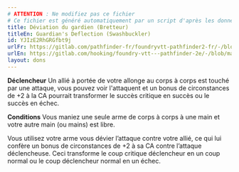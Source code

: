 ```yaml
---
# ATTENTION : Ne modifiez pas ce fichier
# Ce fichier est généré automatiquement par un script d'après les données du module Foundry VTT officiel et de sa traduction
title: Déviation du gardien (Bretteur)
titleEn: Guardian's Deflection (Swashbuckler)
id: YJIzE2RhGRGfbt9j
urlFr: https://gitlab.com/pathfinder-fr/foundryvtt-pathfinder2-fr/-/blob/master/data/feats/YJIzE2RhGRGfbt9j.htm
urlEn: https://gitlab.com/hooking/foundry-vtt---pathfinder-2e/-/blob/master/packs/data/feats.db/guardian-s-deflection-swashbuckler.json
layout: dons
---
```

**Déclencheur** Un allié à portée de votre allonge au corps à corps est touché par une attaque, vous pouvez voir l'attaquent et un bonus de circonstances de +2 à la CA pourrait transformer le succès critique en succès ou le succès en échec.

**Conditions** Vous maniez une seule arme de corps à corps à une main et votre autre main (ou mains) est libre.

Vous utilisez votre arme vous dévier l’attaque contre votre allié, ce qui lui confère un bonus de circonstances de +2 à sa CA contre l’attaque déclencheuse. Ceci transforme le coup critique déclencheur en un coup normal ou le coup déclencheur normal en un échec.
